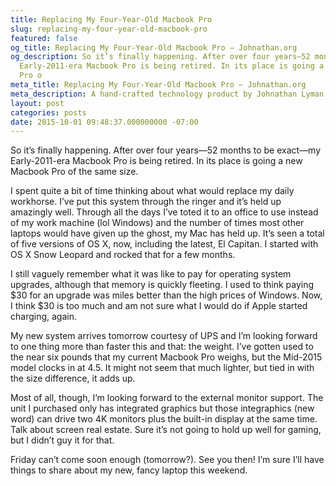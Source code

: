```yaml
---
title: Replacing My Four-Year-Old Macbook Pro
slug: replacing-my-four-year-old-macbook-pro
featured: false
og_title: Replacing My Four-Year-Old Macbook Pro – Johnathan.org
og_description: So it’s finally happening. After over four years—52 months to be exact—my
  Early-2011-era Macbook Pro is being retired. In its place is going a new Macbook
  Pro o
meta_title: Replacing My Four-Year-Old Macbook Pro – Johnathan.org
meta_description: A hand-crafted technology product by Johnathan Lyman
layout: post
categories: posts
date: 2015-10-01 09:48:37.000000000 -07:00
---
```


So it’s finally happening. After over four years—52 months to be exact—my Early-2011-era Macbook Pro is being retired. In its place is going a new Macbook Pro of the same size.

I spent quite a bit of time thinking about what would replace my daily workhorse. I’ve put this system through the ringer and it’s held up amazingly well. Through all the days I’ve toted it to an office to use instead of my work machine (lol Windows) and the number of times most other laptops would have given up the ghost, my Mac has held up. It’s seen a total of five versions of OS X, now, including the latest, El Capitan. I started with OS X Snow Leopard and rocked that for a few months.

I still vaguely remember what it was like to pay for operating system upgrades, although that memory is quickly fleeting. I used to think paying $30 for an upgrade was miles better than the high prices of Windows. Now, I think $30 is too much and am not sure what I would do if Apple started charging, again.

My new system arrives tomorrow courtesy of UPS and I’m looking forward to one thing more than faster this and that: the weight. I’ve gotten used to the near six pounds that my current Macbook Pro weighs, but the Mid-2015 model clocks in at 4.5. It might not seem that much lighter, but tied in with the size difference, it adds up.

Most of all, though, I’m looking forward to the external monitor support. The unit I purchased only has integrated graphics but those integraphics (new word) can drive two 4K monitors plus the built-in display at the same time. Talk about screen real estate. Sure it’s not going to hold up well for gaming, but I didn’t guy it for that.

Friday can’t come soon enough (tomorrow?). See you then! I’m sure I’ll have things to share about my new, fancy laptop this weekend.

